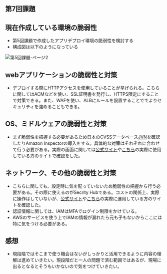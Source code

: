 ## 第7回課題

## 現在作成している環境の脆弱性
* 第5回課題で作成したアプリデプロイ環境の脆弱性を検討する
* 構成図は以下のようになっている

![第5回課題-ページ2](https://user-images.githubusercontent.com/111736198/214258520-6f341e79-6173-4f6c-a6d4-8ad7f98415e0.jpg)

## webアプリケーションの脆弱性と対策
* デプロイする際にHTTPアクセスを使用していることが挙げられる。こちらに関してはACMなどを使い、SSL証明書を発行し、HTTPS限定にすることで対策できる。また、WAFを使い、ALBにルールを設置することででよりセキュリティを強めることもできる。  

## OS、ミドルウェアの脆弱性と対策
* まず脆弱性を把握する必要があるため日本のCVSSデータベース[JVN](https://jvndb.jvn.jp/)を確認したりAmazon Inspectorの導入をする。具体的な対策はそれぞれに合わせて行う必要がある。実際の画面に関しては[公式サイト](https://docs.aws.amazon.com/ja_jp/inspector/latest/user/getting_started_tutorial.html)や[こちら](https://qiita.com/mksamba/items/f94be02097d461d98388)の実際に使用している方のサイトで確認をした。

## ネットワーク、その他の脆弱性と対策
* こちらに関しても、設定時に気を配っていないため脆弱性の把握から行う必要がある。その際に使えるのがSecrity Hubである。コストの関係上、実際に操作はしていないが、[公式サイト](https://docs.aws.amazon.com/ja_jp/securityhub/latest/userguide/what-is-securityhub.html)や[こちら](https://zenn.dev/prayd/articles/5435a9798d3701)の実際に運用している方のサイトを確認した。
* 認証情報に関しては、IAMはMFAでログイン制限をかけている。
* AWSのサービスを使う上でIAMの情報が漏れたら元も子もないからここには特に気をつける必要がある。

## 感想
* 現段階ではそこまで使う機会はないがしっかりと活用できるように内容の理解は進めていきたい。現段階だと一人の問題で済む範囲ではあるが、現場に出るとなるとそうもいかないので気をつけていきたい。
